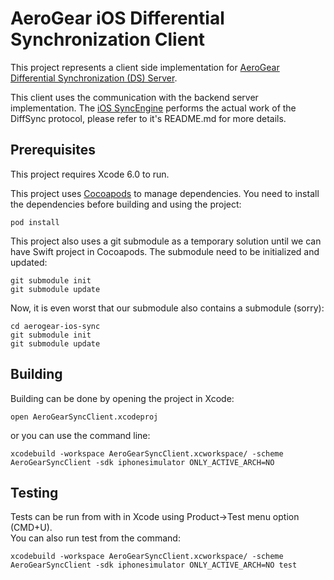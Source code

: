# AeroGear iOS Differential Synchronization Client 
This project represents a client side implementation for [AeroGear Differential 
Synchronization (DS) Server](https://github.com/danbev/aerogear-sync-server/tree/differential-synchronization).

This client uses the communication with the backend server implementation. The [iOS SyncEngine](https://github.com/danbev/aerogear-ios-sync)
performs the actual work of the DiffSync protocol, please refer to it's README.md for more details.

## Prerequisites 
This project requires Xcode 6.0 to run.

This project uses [Cocoapods](http://cocoapods.org/) to manage dependencies. You need to install the dependencies before building and
using the project:

    pod install

This project also uses a git submodule as a temporary solution until we can have Swift project in Cocoapods. The submodule need to be
initialized and updated:

    git submodule init
    git submodule update

Now, it is even worst that our submodule also contains a submodule (sorry):

    cd aerogear-ios-sync
    git submodule init
    git submodule update

## Building

Building can be done by opening the project in Xcode:

    open AeroGearSyncClient.xcodeproj

or you can use the command line:

    xcodebuild -workspace AeroGearSyncClient.xcworkspace/ -scheme AeroGearSyncClient -sdk iphonesimulator ONLY_ACTIVE_ARCH=NO

## Testing
Tests can be run from with in Xcode using Product->Test menu option (CMD+U).  
You can also run test from the command:

    xcodebuild -workspace AeroGearSyncClient.xcworkspace/ -scheme AeroGearSyncClient -sdk iphonesimulator ONLY_ACTIVE_ARCH=NO test






    

